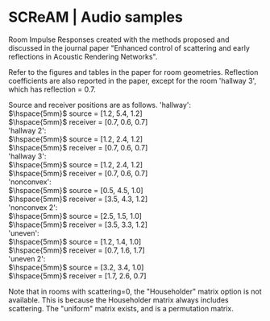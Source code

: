 # SCReAM | Audio samples

Room Impulse Responses created with the methods proposed and discussed in the journal paper "Enhanced control of scattering and early reflections in Acoustic Rendering Networks".

Refer to the figures and tables in the paper for room geometries.
Reflection coefficients are also reported in the paper, except for the room 'hallway 3', which has reflection = 0.7.

Source and receiver positions are as follows.
'hallway':\
 $\hspace{5mm}$       source = [1.2, 5.4, 1.2]\
 $\hspace{5mm}$       receiver = [0.7, 0.6, 0.7]\
'hallway 2':\
 $\hspace{5mm}$       source = [1.2, 2.4, 1.2]\
 $\hspace{5mm}$       receiver = [0.7, 0.6, 0.7]\
'hallway 3':\
$\hspace{5mm}$        source = [1.2, 2.4, 1.2]\
$\hspace{5mm}$        receiver = [0.7, 0.6, 0.7]\
'nonconvex':\
$\hspace{5mm}$        source = [0.5, 4.5, 1.0]\
$\hspace{5mm}$        receiver = [3.5, 4.3, 1.2]\
'nonconvex 2':\
$\hspace{5mm}$        source = [2.5, 1.5, 1.0]\
$\hspace{5mm}$        receiver = [3.5, 3.3, 1.2]\
'uneven':\
$\hspace{5mm}$        source = [1.2, 1.4, 1.0]\
$\hspace{5mm}$        receiver = [0.7, 1.6, 1.7]\
'uneven 2':\
$\hspace{5mm}$        source = [3.2, 3.4, 1.0]\
$\hspace{5mm}$        receiver = [1.7, 2.6, 0.7]

Note that in rooms with scattering=0, the "Householder" matrix option is not available.
This is because the Householder matrix always includes scattering.
The "uniform" matrix exists, and is a permutation matrix.
